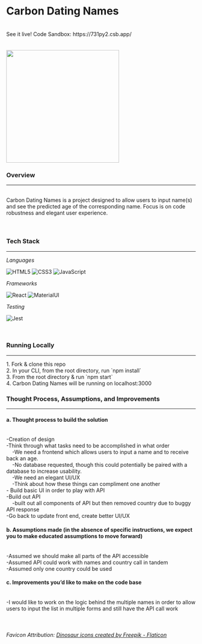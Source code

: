 # Carbon Dating Names
<br> 
See it live! Code Sandbox: https://731py2.csb.app/
<br>
<br>
<br>
<img src="https://cdn-icons-png.flaticon.com/512/5458/5458471.png" width="300px">
<h3>Overview</h3>
<hr>
<br>
Carbon Dating Names is a project designed to allow users to input name(s) and see the predicted age of the corresponding name. Focus is on code robustness and elegant user experience. 
<br>
<br>
<br>
<h3>Tech Stack</h3>
<hr>

*Languages*

![HTML5](https://img.shields.io/badge/html5-%23E34F26.svg?style=for-the-badge&logo=html5&logoColor=white)
![CSS3](https://img.shields.io/badge/css3-%231572B6.svg?style=for-the-badge&logo=css3&logoColor=white)
![JavaScript](https://img.shields.io/badge/javascript-%23323330.svg?style=for-the-badge&logo=javascript&logoColor=%23F7DF1E)
<br>

*Frameworks*

![React](https://img.shields.io/badge/react-%2320232a.svg?style=for-the-badge&logo=react&logoColor=%2361DAFB)
![MaterialUI](https://img.shields.io/badge/Material--UI-0081CB?style=for-the-badge&logo=material-ui&logoColor=white)
<br>

*Testing*

![Jest](https://img.shields.io/badge/Jest-323330?style=for-the-badge&logo=Jest&logoColor=white)

<br>
<h3>Running Locally</h3>
<hr>
1. Fork & clone this repo
<br>2. In your CLI, from the root directory, run `npm install`
<br>3. From the root directory & run `npm start`
<br>4. Carbon Dating Names will be running on localhost:3000
<br>
<h3>Thought Process, Assumptions, and Improvements</h3>
<hr>
<h4>a. Thought process to build the solution </h4>
    <br>-Creation of design
    <br>-Think through what tasks need to be accomplished in what order
        <br>&nbsp;&nbsp;&nbsp;&nbsp;-We need a frontend which allows users to input a name and to receive back an age.
        <br>&nbsp;&nbsp;&nbsp;&nbsp;-No database requested, though this could potentially be paired with a database to increase usability.
        <br>&nbsp;&nbsp;&nbsp;&nbsp;-We need an elegant UI/UX
        <br>&nbsp;&nbsp;&nbsp;&nbsp;-Think about how these things can compliment one another
    <br>- Build basic UI in order to play with API
    <br>-Build out API
        <br>&nbsp;&nbsp;&nbsp;&nbsp;-built out all components of API but then removed country due to buggy API response
    <br>-Go back to update front end, create better UI/UX
<h4>b. Assumptions made (in the absence of specific instructions, we expect you to make educated assumptions to move forward) </h4>
    <br>-Assumed we should make all parts of the API accessible
    <br>-Assumed API could work with names and country call in tandem
    <br>-Assumed only one country could be used

<h4>c. Improvements you’d like to make on the code base </h4>
    <br>-I would like to work on the logic behind the multiple names in order to allow users to input the list in multiple forms and still have the API call work

<br>
<br>
<br>
<h6> Favicon Attribution: <a href="https://www.flaticon.com/free-icons/dinosaur" title="dinosaur icons">Dinosaur icons created by Freepik - Flaticon</a></h6>